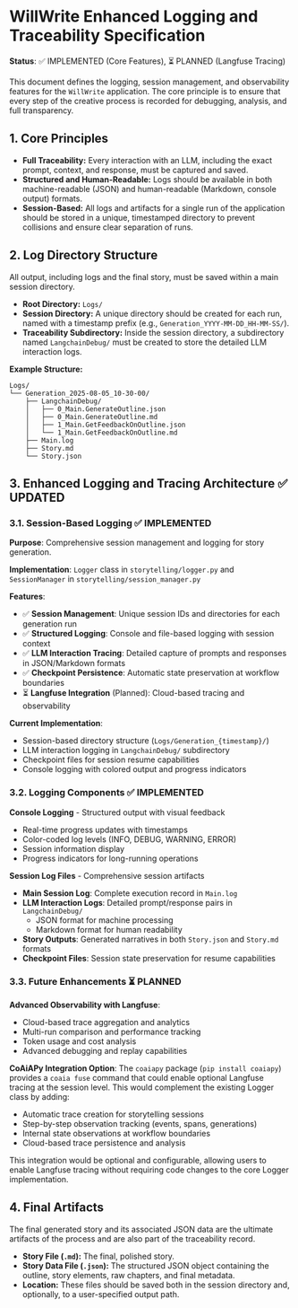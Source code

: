 # WillWrite Enhanced Logging and Traceability Specification

**Status**: ✅ IMPLEMENTED (Core Features), ⏳ PLANNED (Langfuse Tracing)

This document defines the logging, session management, and observability features for the `WillWrite` application. The core principle is to ensure that every step of the creative process is recorded for debugging, analysis, and full transparency.

## 1. Core Principles

-   **Full Traceability:** Every interaction with an LLM, including the exact prompt, context, and response, must be captured and saved.
-   **Structured and Human-Readable:** Logs should be available in both machine-readable (JSON) and human-readable (Markdown, console output) formats.
-   **Session-Based:** All logs and artifacts for a single run of the application should be stored in a unique, timestamped directory to prevent collisions and ensure clear separation of runs.

## 2. Log Directory Structure

All output, including logs and the final story, must be saved within a main session directory.

-   **Root Directory:** `Logs/`
-   **Session Directory:** A unique directory should be created for each run, named with a timestamp prefix (e.g., `Generation_YYYY-MM-DD_HH-MM-SS/`).
-   **Traceability Subdirectory:** Inside the session directory, a subdirectory named `LangchainDebug/` must be created to store the detailed LLM interaction logs.

**Example Structure:**
```
Logs/
└── Generation_2025-08-05_10-30-00/
    ├── LangchainDebug/
    │   ├── 0_Main.GenerateOutline.json
    │   ├── 0_Main.GenerateOutline.md
    │   ├── 1_Main.GetFeedbackOnOutline.json
    │   └── 1_Main.GetFeedbackOnOutline.md
    ├── Main.log
    ├── Story.md
    └── Story.json
```

## 3. Enhanced Logging and Tracing Architecture ✅ **UPDATED**

### 3.1. Session-Based Logging ✅ IMPLEMENTED

**Purpose**: Comprehensive session management and logging for story generation.

**Implementation**: `Logger` class in `storytelling/logger.py` and `SessionManager` in `storytelling/session_manager.py`

**Features**:
- ✅ **Session Management**: Unique session IDs and directories for each generation run
- ✅ **Structured Logging**: Console and file-based logging with session context
- ✅ **LLM Interaction Tracing**: Detailed capture of prompts and responses in JSON/Markdown formats
- ✅ **Checkpoint Persistence**: Automatic state preservation at workflow boundaries
- ⏳ **Langfuse Integration** (Planned): Cloud-based tracing and observability

**Current Implementation**:
- Session-based directory structure (`Logs/Generation_{timestamp}/`)
- LLM interaction logging in `LangchainDebug/` subdirectory
- Checkpoint files for session resume capabilities
- Console logging with colored output and progress indicators

### 3.2. Logging Components ✅ IMPLEMENTED

**Console Logging** - Structured output with visual feedback
- Real-time progress updates with timestamps
- Color-coded log levels (INFO, DEBUG, WARNING, ERROR)
- Session information display
- Progress indicators for long-running operations

**Session Log Files** - Comprehensive session artifacts  
- **Main Session Log**: Complete execution record in `Main.log`
- **LLM Interaction Logs**: Detailed prompt/response pairs in `LangchainDebug/`
  - JSON format for machine processing
  - Markdown format for human readability
- **Story Outputs**: Generated narratives in both `Story.json` and `Story.md` formats
- **Checkpoint Files**: Session state preservation for resume capabilities

### 3.3. Future Enhancements ⏳ PLANNED

**Advanced Observability with Langfuse**:
- Cloud-based trace aggregation and analytics
- Multi-run comparison and performance tracking
- Token usage and cost analysis
- Advanced debugging and replay capabilities

**CoAiAPy Integration Option**:
The `coaiapy` package (`pip install coaiapy`) provides a `coaia fuse` command that could enable optional Langfuse tracing at the session level. This would complement the existing Logger class by adding:
- Automatic trace creation for storytelling sessions
- Step-by-step observation tracking (events, spans, generations)
- Internal state observations at workflow boundaries
- Cloud-based trace persistence and analysis

This integration would be optional and configurable, allowing users to enable Langfuse tracing without requiring code changes to the core Logger implementation.

## 4. Final Artifacts

The final generated story and its associated JSON data are the ultimate artifacts of the process and are also part of the traceability record.

-   **Story File (`.md`):** The final, polished story.
-   **Story Data File (`.json`):** The structured JSON object containing the outline, story elements, raw chapters, and final metadata.
-   **Location:** These files should be saved both in the session directory and, optionally, to a user-specified output path.
